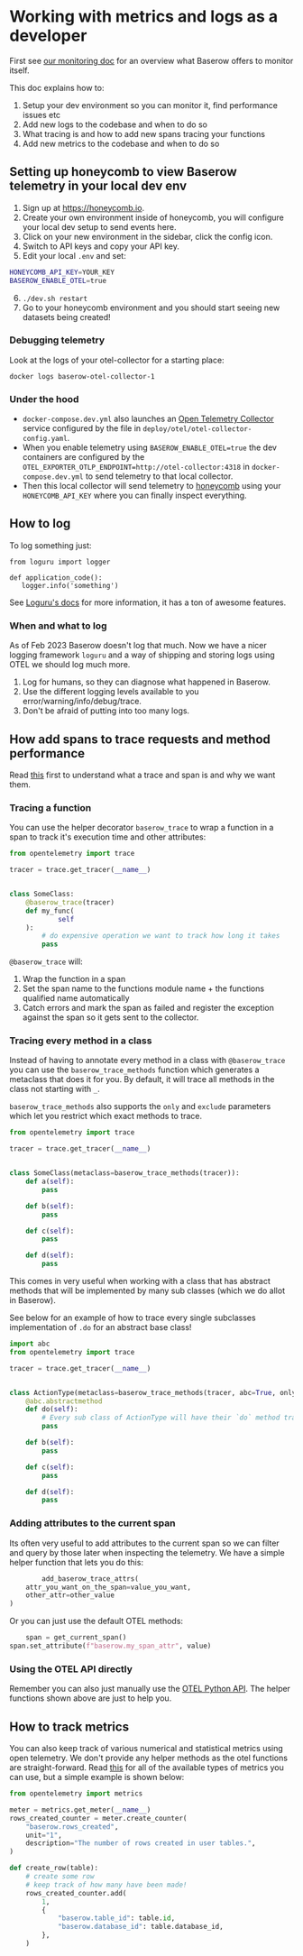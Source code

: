 # Working with metrics and logs as a developer

First see [our monitoring doc](../installation/monitoring.md) for an overview what
Baserow offers to monitor itself.

This doc explains how to:

1. Setup your dev environment so you can monitor it, find performance
   issues etc
2. Add new logs to the codebase and when to do so
3. What tracing is and how to add new spans tracing your functions
4. Add new metrics to the codebase and when to do so

## Setting up honeycomb to view Baserow telemetry in your local dev env

1. Sign up at https://honeycomb.io.
2. Create your own environment inside of honeycomb, you will configure your local dev
   setup to send events here.
3. Click on your new environment in the sidebar, click the config icon.
4. Switch to API keys and copy your API key.
5. Edit your local `.env` and set:

```bash
HONEYCOMB_API_KEY=YOUR_KEY
BASEROW_ENABLE_OTEL=true
```

6. `./dev.sh restart`
7. Go to your honeycomb environment and you should start seeing new datasets being
   created!

### Debugging telemetry

Look at the logs of your otel-collector for a starting place:

```
docker logs baserow-otel-collector-1
```

### Under the hood

* `docker-compose.dev.yml` also launches
  an [Open Telemetry Collector](https://opentelemetry.io/docs/collector/) service
  configured by the file in `deploy/otel/otel-collector-config.yaml`.
* When you enable telemetry using `BASEROW_ENABLE_OTEL=true` the dev containers are
  configured by the
  `OTEL_EXPORTER_OTLP_ENDPOINT=http://otel-collector:4318` in `docker-compose.dev.yml`
  to send telemetry to that local collector.
* Then this local collector will send telemetry
  to [honeycomb](https://honeycomb.io) using your `HONEYCOMB_API_KEY` where you can
  finally inspect everything.

## How to log

To log something just:

```
from loguru import logger

def application_code():
   logger.info('something')
```

See [Loguru's docs](https://github.com/Delgan/loguru) for more information, it has a ton
of awesome features.

### When and what to log

As of Feb 2023 Baserow doesn't log that much. Now we have a nicer logging framework
`loguru` and a way of shipping and storing logs using OTEL we should log much more.

1. Log for humans, so they can diagnose what happened in Baserow.
2. Use the different logging levels available to you error/warning/info/debug/trace.
3. Don't be afraid of putting into too many logs.

## How add spans to trace requests and method performance

Read [this](https://opentelemetry.io/docs/concepts/observability-primer/#distributed-traces)
first to understand what a trace and span is and why we want them.

### Tracing a function

You can use the helper decorator `baserow_trace` to wrap a function
in a span to track it's execution time and other attributes:

```python
from opentelemetry import trace

tracer = trace.get_tracer(__name__)


class SomeClass:
    @baserow_trace(tracer)
    def my_func(
            self
    ):
        # do expensive operation we want to track how long it takes
        pass
```

`@baserow_trace` will:

1. Wrap the function in a span
2. Set the span name to the functions module name + the functions qualified name
   automatically
3. Catch errors and mark the span as failed and register the exception against the span
   so it gets sent to the collector.

### Tracing every method in a class

Instead of having to annotate every method in a class with `@baserow_trace` you can
use the `baserow_trace_methods` function which generates a metaclass that does it for
you. By default, it will trace all methods in the class not starting with `_`.

`baserow_trace_methods` also supports the `only` and `exclude` parameters which
let you restrict which exact methods to trace.

```python
from opentelemetry import trace

tracer = trace.get_tracer(__name__)


class SomeClass(metaclass=baserow_trace_methods(tracer)):
    def a(self):
        pass

    def b(self):
        pass

    def c(self):
        pass

    def d(self):
        pass
```

This comes in very useful when working with a class that has abstract methods that
will be implemented by many sub classes (which we do allot in Baserow).

See below for an example of how to trace every single subclasses implementation of
`.do` for an abstract base class!

```python
import abc
from opentelemetry import trace

tracer = trace.get_tracer(__name__)


class ActionType(metaclass=baserow_trace_methods(tracer, abc=True, only='do')):
    @abc.abstractmethod
    def do(self):
        # Every sub class of ActionType will have their `do` method traced!
        pass

    def b(self):
        pass

    def c(self):
        pass

    def d(self):
        pass
```

### Adding attributes to the current span

Its often very useful to add attributes to the current span so we can filter and query
by those later when inspecting the telemetry. We have a simple helper function
that lets you do this:

```python
        add_baserow_trace_attrs(
    attr_you_want_on_the_span=value_you_want,
    other_attr=other_value
)
```

Or you can just use the default OTEL methods:

```python
    span = get_current_span()
span.set_attribute(f"baserow.my_span_attr", value)
```

### Using the OTEL API directly

Remember you can also just manually use
the [OTEL Python API](https://opentelemetry.io/docs/instrumentation/python/manual/#tracing).
The helper functions
shown above are just to help you.

## How to track metrics

You can also keep track of various numerical and statistical metrics using open
telemetry. We don't provide any helper methods as the otel functions are
straight-forward.
Read [this](https://opentelemetry.io/docs/instrumentation/python/manual/#creating-and-using-synchronous-instruments)
for all of the available types of metrics you can use, but a simple example is shown
below:

```python
from opentelemetry import metrics

meter = metrics.get_meter(__name__)
rows_created_counter = meter.create_counter(
    "baserow.rows_created",
    unit="1",
    description="The number of rows created in user tables.",
)

def create_row(table):
    # create some row
    # keep track of how many have been made!
    rows_created_counter.add(
        1,
        {
            "baserow.table_id": table.id,
            "baserow.database_id": table.database_id,
        },
    )

```